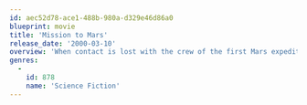 ```yaml
---
id: aec52d78-ace1-488b-980a-d329e46d86a0
blueprint: movie
title: 'Mission to Mars'
release_date: '2000-03-10'
overview: 'When contact is lost with the crew of the first Mars expedition, a rescue mission is launched to discover their fate.'
genres:
  -
    id: 878
    name: 'Science Fiction'
---
```


